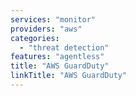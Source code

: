 ```yaml
---
services: "monitor"
providers: "aws"
categories:
  - "threat detection"
features: "agentless"
title: "AWS GuardDuty"
linkTitle: "AWS GuardDuty"
---
```

